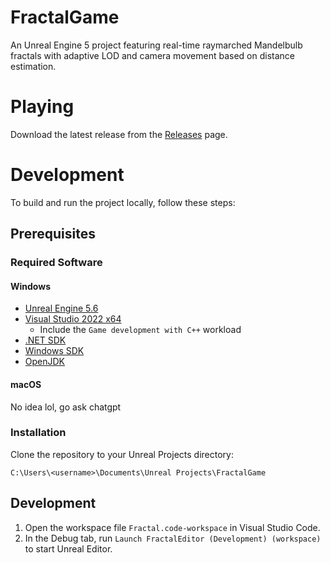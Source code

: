 # FractalGame

An Unreal Engine 5 project featuring real-time raymarched Mandelbulb fractals with adaptive LOD and camera movement based on distance estimation.

# Playing

Download the latest release from the [Releases](https://github.com/YourUsername/FractalGame/releases) page.

# Development

To build and run the project locally, follow these steps:

## Prerequisites

### Required Software

#### Windows

- [Unreal Engine 5.6](https://www.unrealengine.com/en-US/download)
- [Visual Studio 2022 x64](https://visualstudio.microsoft.com/downloads/)
  - Include the `Game development with C++` workload
- [.NET SDK](https://dotnet.microsoft.com/en-us/download/dotnet?cid=getdotnetcorecli)
- [Windows SDK](https://developer.microsoft.com/en-us/windows/downloads/windows-sdk)
- [OpenJDK](https://developers.redhat.com/products/openjdk/download)

#### macOS

No idea lol, go ask chatgpt

### Installation

Clone the repository to your Unreal Projects directory:

```plaintext
C:\Users\<username>\Documents\Unreal Projects\FractalGame
```

## Development

1. Open the workspace file `Fractal.code-workspace` in Visual Studio Code.
2. In the Debug tab, run `Launch FractalEditor (Development) (workspace)` to start Unreal Editor.
